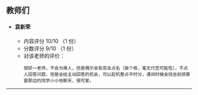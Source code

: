 ## 教师们  
- #### 袁新荣  
  - 内容评分 10/10 （1 份）  
  - 分数评分 9/10 （1 份）  
  - 对该老师的评价：  
    ```
    很好一老师，不会为难人，但是偶尔会有突击点名（挨个收，毫无代签可能性），不点人回答问题，但是会给主动回答的机会，可以趁机整点平时分，课间时候会找坐前排靠窗那边的同学小小地聊天，很可爱。
    ```  

---
